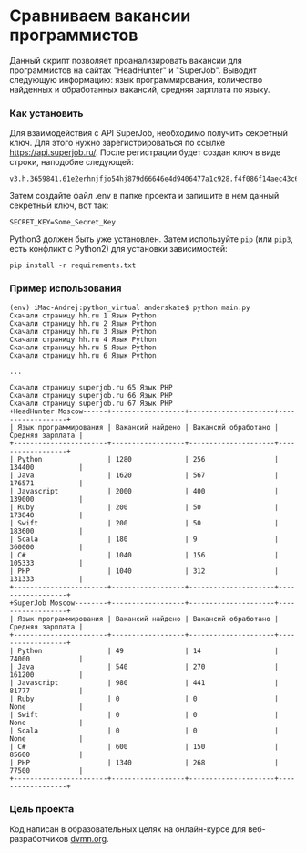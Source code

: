 # Сравниваем вакансии программистов

Данный скрипт позволяет проанализировать вакансии для программистов на сайтах "HeadHunter" и "SuperJob". Выводит следующую информацию: язык программирования, количество найденных и обработанных вакансий, средняя зарплата по языку.

### Как установить

Для взаимодействия с API SuperJob, необходимо получить секретный ключ. Для этого нужно зарегистрироваться по ссылке https://api.superjob.ru/. После регистрации будет создан ключ в виде строки, наподобие следующей:
```
v3.h.3659841.61e2erhnjfjo54hj879d66646e4d9406477a1c928.f4f086f14aec43c6abdb70ad05079c43747f
```

Затем создайте файл .env в папке проекта и запишите в нем данный секретный ключ, вот так:
```
SECRET_KEY=Some_Secret_Key
```
Python3 должен быть уже установлен. 
Затем используйте `pip` (или `pip3`, есть конфликт с Python2) для установки зависимостей:
```
pip install -r requirements.txt
```
### Пример использования
```
(env) iMac-Andrej:python_virtual anderskate$ python main.py
Скачали страницу hh.ru 1 Язык Python
Скачали страницу hh.ru 2 Язык Python
Скачали страницу hh.ru 3 Язык Python
Скачали страницу hh.ru 4 Язык Python
Скачали страницу hh.ru 5 Язык Python
Скачали страницу hh.ru 6 Язык Python

...

Скачали страницу superjob.ru 65 Язык PHP
Скачали страницу superjob.ru 66 Язык PHP
Скачали страницу superjob.ru 67 Язык PHP
+HeadHunter Moscow------+------------------+---------------------+------------------+
| Язык программирования | Вакансий найдено | Вакансий обработано | Средняя зарплата |
+-----------------------+------------------+---------------------+------------------+
| Python                | 1280             | 256                 | 134400           |
| Java                  | 1620             | 567                 | 176571           |
| Javascript            | 2000             | 400                 | 139000           |
| Ruby                  | 200              | 50                  | 173840           |
| Swift                 | 200              | 50                  | 183600           |
| Scala                 | 180              | 9                   | 360000           |
| C#                    | 1040             | 156                 | 105333           |
| PHP                   | 1040             | 312                 | 131333           |
+-----------------------+------------------+---------------------+------------------+
+SuperJob Moscow--------+------------------+---------------------+------------------+
| Язык программирования | Вакансий найдено | Вакансий обработано | Средняя зарплата |
+-----------------------+------------------+---------------------+------------------+
| Python                | 49               | 14                  | 74000            |
| Java                  | 540              | 270                 | 161200           |
| Javascript            | 980              | 441                 | 81777            |
| Ruby                  | 0                | 0                   | None             |
| Swift                 | 0                | 0                   | None             |
| Scala                 | 0                | 0                   | None             |
| C#                    | 600              | 150                 | 85600            |
| PHP                   | 1340             | 268                 | 77500            |
+-----------------------+------------------+---------------------+------------------+
```

### Цель проекта

Код написан в образовательных целях на онлайн-курсе для веб-разработчиков [dvmn.org](https://dvmn.org/).
